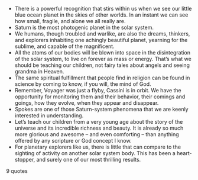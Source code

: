  - There is a powerful recognition that stirs within us when we see our little blue ocean planet in the skies of other worlds. In an instant we can see how small, fragile, and alone we all really are.
 - Saturn is the most photogenic planet in the solar system.
 - We humans, though troubled and warlike, are also the dreams, thinkers, and explorers inhabiting one achingly beautiful planet, yearning for the sublime, and capable of the magnificent.
 - All the atoms of our bodies will be blown into space in the disintegration of the solar system, to live on forever as mass or energy. That’s what we should be teaching our children, not fairy tales about angels and seeing grandma in Heaven.
 - The same spiritual fulfillment that people find in religion can be found in science by coming to know, if you will, the mind of God.
 - Remember, Voyager was just a flyby, Cassini is in orbit. We have the opportunity for monitoring them and their behavior, their comings and goings, how they evolve, when they appear and disappear.
 - Spokes are one of those Saturn-system phenomena that we are keenly interested in understanding.
 - Let’s teach our children from a very young age about the story of the universe and its incredible richness and beauty. It is already so much more glorious and awesome – and even comforting – than anything offered by any scripture or God concept I know.
 - For planetary explorers like us, there is little that can compare to the sighting of activity on another solar system body. This has been a heart-stopper, and surely one of our most thrilling results.

9 quotes